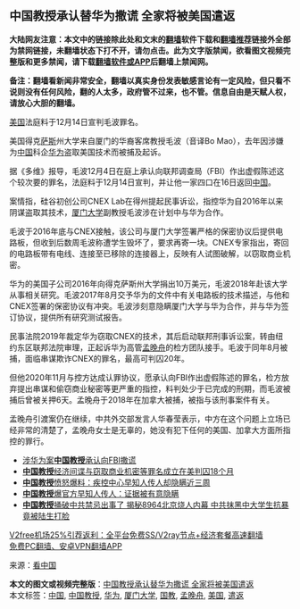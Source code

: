  <h2>中国教授承认替华为撒谎 全家将被美国遣返</h2> <p class="notice"><b>大陆网友注意：本文中的链接除此处和文末的<a href="https://github.com/bannedbook/fanqiang" >翻墙</a>软件下载和<a href="https://github.com/killgcd/justmysocks/blob/master/README.md">翻墙推荐</a>链接外全部为禁网链接，未翻墙状态下打不开，请勿点击。此为文字版禁闻，欲看图文视频完整版和更多禁闻，请下载<a href="https://github.com/bannedbook/fanqiang">翻墙软件或APP</a>后翻墙上禁闻网。</p><p>备注：翻墙看新闻非常安全，翻墙以真实身份发表敏感言论有一定风险，但只看不说则没有任何风险，翻的人太多，政府管不过来，也不管。信息自由是天赋人权，请放心大胆的翻墙。</b></p>  <div class="entry"> <p id="conimg"><a href="https://www.bannedbook.org/bnews/tag/%e7%be%8e%e5%9b%bd/" class="st_tag internal_tag" rel="tag" title="标签 美国 下的日志">美国</a>法庭料于12月14日宣判毛波罪名。</p> <p>美国得克<span class='wp_keywordlink'><a href="https://www.bannedbook.org/forum5/topic42.html" title="萨斯、诚信与自救" target="_blank">萨斯</a></span>州大学来自厦门的华裔客席教授毛波（音译Bo Mao），去年因涉嫌为<span class='wp_keywordlink_affiliate'><a href="https://www.bannedbook.org/" title="中国" target="_blank">中国</a></span>科企<a href="https://www.bannedbook.org/bnews/tag/%e5%8d%8e%e4%b8%ba/" class="st_tag internal_tag" rel="tag" title="标签 华为 下的日志">华为</a>盗取美国技术而被捕及起诉。</p> <p>据《多维》报导，毛波12月4日在庭上承认向联邦调查局（FBI）作出虚假陈述这个较次要的罪名，法庭料于12月14日宣判，并让他一家四口在16日返回<a href="https://www.bannedbook.org/bnews/tag/%E4%B8%AD%E5%9B%BD/" class="st_tag internal_tag" rel="tag" title="标签 中国 下的日志">中国</a>。</p>  <p>案情指，硅谷初创公司CNEX Lab在得州提起民事诉讼，指控华为自2016年以来阴谋盗取其技术，<a href="https://www.bannedbook.org/bnews/tag/%E5%8E%A6%E9%97%A8%E5%A4%A7%E5%AD%A6/" class="st_tag internal_tag" rel="tag" title="标签 厦门大学 下的日志">厦门大学</a>副教授毛波涉在计划中与华为合作。</p> <p>毛波于2016年底与CNEX接触，该公司与厦门大学签署严格的保密协议后提供电路板，但收到后数周毛波称遭学生毁坏了，要求再寄一块。CNEX专家指出，寄回的电路板带有电线、连接至已移除的连接器上，反映有人试图破解，以窃取商业机密。</p> <p>华为的美国子公司2016年向得克萨斯州大学捐出10万美元，毛波2018年赴该大学从事相关研究。毛波2017年8月交予华为的文件中有关电路板的技术描述，与他和CNEX签署的保密协议有冲突。毛波涉刻意隐瞒厦门大学与华为合作，并与华为签订协议，提供所有研究测试报告。</p>  <p>民事法院2019年裁定华为窃取CNEX的技术，其后启动联邦刑事诉讼案，转由纽约东区联邦法院审理，正起诉华为高管<a href="https://www.bannedbook.org/bnews/tag/%e5%ad%9f%e6%99%9a%e8%88%9f/" class="st_tag internal_tag" rel="tag" title="标签 孟晚舟 下的日志">孟晚舟</a>的检方团队接手。毛波于同年8月被捕，面临串谋欺诈CNEX的罪名，最高可判囚20年。</p> <p>但他2020年11月与控方达成认罪协议，愿承认向FBI作出虚假陈述的罪名，检方放弃提出串谋和偷窃商业秘密等更严重的指控，料判处少于已完成的刑期，而毛波被捕后曾被关押6天。孟晚舟于2018年在加拿大被捕，被指与该刑事案件有关。</p> <p>孟晚舟引渡案仍在继续，中共外交部发言人华春莹表示，中方在这个问题上立场已经非常的清楚了，孟晚舟女士是无辜的，她没有犯下任何的美国、加拿大方面所指控的罪行。</p>  <ul class='op-related-articles' title='相关阅读'> <li><a href='https://www.bannedbook.org/bnews/baitai/20201205/1442692.html' target='_blank'>涉华为案<b>中国教授</b>承认向FBI撒谎</a></li> <li><a href='https://www.bannedbook.org/bnews/baitai/20200902/1389855.html' target='_blank'><b>中国教授</b>经济间谍与窃取商业机密等罪名成立在美判囚18个月</a></li> <li><a href='https://www.bannedbook.org/bnews/topimagenews/20200131/1268392.html' target='_blank'><b>中国教授</b>愤怒爆料：疾控中心早知人传人却隐瞒近三周</a></li> <li><a href='https://www.bannedbook.org/bnews/cnnews/20200131/1268200.html' target='_blank'><b>中国教授</b>爆官方早知人传人：证据被有意隐瞒</a></li> <li><a href='https://www.bannedbook.org/bnews/cbnews/20191117/1225020.html' target='_blank'><b>中国教授</b>捅破中共禁忌出事了 揭秘8964北京烧人内幕 中共抹黑中大学生抗暴竟被陆生打脸</a></li> </ul> <p class="texttj"> <a href="https://github.com/bannedbook/fanqiang/wiki/V2ray%E6%9C%BA%E5%9C%BA" target="_blank">V2free机场25%引荐返利：全平台免费SS/V2ray节点+经济套餐高速翻墙</a><br/> <a href="https://github.com/bannedbook/fanqiang/wiki/%E7%A6%81%E9%97%BB%E7%BD%91%E5%AE%89%E5%8D%93%E7%BF%BB%E5%A2%99%E6%96%B0%E9%97%BBAPP" target="_blank">免费PC翻墙、安卓VPN翻墙APP</a></p><p> 来源：<span class='wp_keywordlink_affiliate'><a href="https://www.secretchina.com/" title="看中国" target="_blank">看中国</a></span> </p><a name='sharetosocial'></a>       <div><b>本文的图文或视频完整版</b>：<a href='https://www.bannedbook.org/bnews/cbnews/20201206/1442893.html'>中国教授承认替华为撒谎 全家将被美国遣返</a></div>  </div><!--END ENTRY--> <div class="postfooter"> <div>本文标签：<a href="https://www.bannedbook.org/bnews/tag/%E4%B8%AD%E5%9B%BD/" rel="tag">中国</a>, <a href="https://www.bannedbook.org/bnews/tag/%E4%B8%AD%E5%9B%BD%E6%95%99%E6%8E%88/" rel="tag">中国教授</a>, <a href="https://www.bannedbook.org/bnews/tag/%e5%8d%8e%e4%b8%ba/" rel="tag">华为</a>, <a href="https://www.bannedbook.org/bnews/tag/%E5%8E%A6%E9%97%A8%E5%A4%A7%E5%AD%A6/" rel="tag">厦门大学</a>, <a href="https://www.bannedbook.org/bnews/tag/%E5%9B%BD%E6%95%99/" rel="tag">国教</a>, <a href="https://www.bannedbook.org/bnews/tag/%e5%ad%9f%e6%99%9a%e8%88%9f/" rel="tag">孟晚舟</a>, <a href="https://www.bannedbook.org/bnews/tag/%e7%be%8e%e5%9b%bd/" rel="tag">美国</a>, <a href="https://www.bannedbook.org/bnews/tag/%e9%81%a3%e8%bf%94/" rel="tag">遣返</a></div>  </div><!--END POSTFOOTER--> 